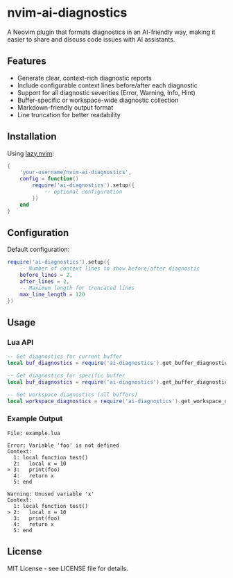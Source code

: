 # nvim-ai-diagnostics

A Neovim plugin that formats diagnostics in an AI-friendly way, making it easier to share and discuss code issues with AI assistants.

## Features

- Generate clear, context-rich diagnostic reports
- Include configurable context lines before/after each diagnostic
- Support for all diagnostic severities (Error, Warning, Info, Hint)
- Buffer-specific or workspace-wide diagnostic collection
- Markdown-friendly output format
- Line truncation for better readability

## Installation

Using [lazy.nvim](https://github.com/folke/lazy.nvim):

```lua
{
    'your-username/nvim-ai-diagnostics',
    config = function()
        require('ai-diagnostics').setup({
            -- optional configuration
        })
    end
}
```

## Configuration

Default configuration:

```lua
require('ai-diagnostics').setup({
    -- Number of context lines to show before/after diagnostic
    before_lines = 2,
    after_lines = 2,
    -- Maximum length for truncated lines
    max_line_length = 120
})
```

## Usage

### Lua API

```lua
-- Get diagnostics for current buffer
local buf_diagnostics = require('ai-diagnostics').get_buffer_diagnostics()

-- Get diagnostics for specific buffer
local buf_diagnostics = require('ai-diagnostics').get_buffer_diagnostics(bufnr)

-- Get workspace diagnostics (all buffers)
local workspace_diagnostics = require('ai-diagnostics').get_workspace_diagnostics()
```

### Example Output

```
File: example.lua

Error: Variable 'foo' is not defined
Context:
  1: local function test()
  2:   local x = 10
> 3:   print(foo)
  4:   return x
  5: end

Warning: Unused variable 'x'
Context:
  1: local function test()
> 2:   local x = 10
  3:   print(foo)
  4:   return x
  5: end
```

## License

MIT License - see LICENSE file for details.
